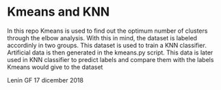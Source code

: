# Kmeans and KNN
In this repo Kmeans is used to find out the optimum number of clusters
through the elbow analysis. With this in mind, the dataset is labeled accordinly in two groups. This dataset is used to train a KNN classifier. Artificial data is then generated in the kmeans.py script. This data is later used in KNN classifier to predict labels and compare them with the labels Kmeans would give to the dataset

Lenin GF
17 dicember 2018
